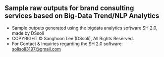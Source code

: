 ## Sample raw outputs for brand consulting services based on Big-Data Trend/NLP Analytics
- Sample outputs generated using the bigdata analytics software SH 2.0, made by DSsoli
- COPYRIGHT © Sanghoon Lee (DSsoli), All Rights Reserved.
- For Contact & Inquiries regarding the SH 2.0 software: solisoli3197@gmail.com